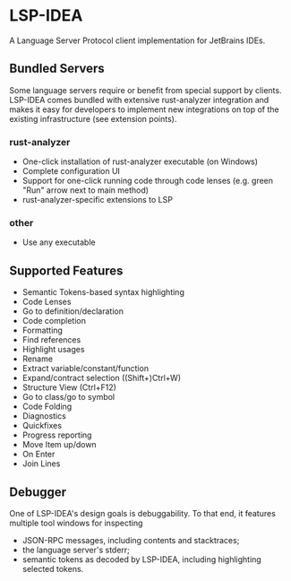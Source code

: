 # LSP-IDEA

A Language Server Protocol client implementation for JetBrains IDEs.


## Bundled Servers

Some language servers require or benefit from special support by clients.
LSP-IDEA comes bundled with extensive rust-analyzer integration
and makes it easy for developers to implement new integrations
on top of the existing infrastructure (see extension points).

### rust-analyzer

- One-click installation of rust-analyzer executable (on Windows)
- Complete configuration UI
- Support for one-click running code through code lenses (e.g. green "Run" arrow next to main method)
- rust-analyzer-specific extensions to LSP

### other

- Use any executable


## Supported Features

- Semantic Tokens-based syntax highlighting
- Code Lenses
- Go to definition/declaration
- Code completion
- Formatting
- Find references
- Highlight usages
- Rename
- Extract variable/constant/function
- Expand/contract selection ((Shift+)Ctrl+W)
- Structure View (Ctrl+F12)
- Go to class/go to symbol
- Code Folding
- Diagnostics
- Quickfixes
- Progress reporting
- Move Item up/down
- On Enter
- Join Lines


## Debugger

One of LSP-IDEA's design goals is debuggability.
To that end,
it features multiple tool windows for inspecting
- JSON-RPC messages, including contents and stacktraces;
- the language server's stderr;
- semantic tokens as decoded by LSP-IDEA, including highlighting selected tokens.
